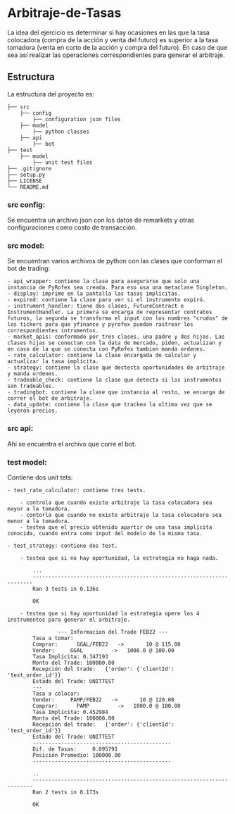 # Arbitraje-de-Tasas

La idea del ejercicio es determinar si hay ocasiones en las que la tasa colocadora (compra de la acción y venta
del futuro) es superior a la tasa tomadora (venta en corto de la acción y compra del
futuro). En caso de que sea así realizar las operaciones correspondientes para generar el arbitraje.

## Estructura

La estructura del proyecto es:


    ├── src
        ├── config
            ├── configuration json files
        ├── model
            ├── python classes
        ├── api
            ├── bot
    ├── test
        ├── model
            ├── unit test files
    ├── .gitignore
    ├── setup.py
    ├── LICENSE
    └── README.md
   
### src config:

Se encuentra un archivo json con los datos de remarkets y otras configuraciones como costo de transacción.

### src model:

Se encuentran varios archivos de python con las clases que conforman el bot de trading:

    - api_wrapper: contiene la clase para asegurarse que solo una instancia de PyRofex sea creada. Para eso usa una metaclase Singleton.
    - display: imprime en la pantalla las tasas implícitas.
    - expired: contiene la clase para ver si el instrumento expiró.
    - instrument_handler: tiene dos clases, FutureContract e InstrumentHandler. La primera se encarga de representar contratos futuros, la segunda se transforma el input con los nombres "crudos" de los tickers para que yfinance y pyrofex puedan rastrear los correspondientes intrumentos.
    - market_apis: conformado por tres clases, una padre y dos hijas. Las clases hijas se conectan con la data de mercado, piden, actualizan y en caso de la que se conecta con PyRofex tambien manda ordenes.
    - rate_calculator: contiene la clase encargada de calcular y actualizar la tasa implícita.
    - strategy: contiene la clase que dectecta oportunidades de arbitraje y manda ordenes.
    - tradeable_check: contiene la clase que detecta si los instrumentos son tradeables.
    - tradingbot: contiene la clase que instancia al resto, se encarga de correr el bot de arbitraje.
    - data_update: contiene la clase que trackea la ultima vez que se leyeron precios.
    
### src api:

Ahí se encuentra el archivo que corre el bot.

### test model:

Contiene dos unit tets:

    - test_rate_calculator: contiene tres tests. 
    
        - controla que cuando existe arbitraje la tasa colocadora sea mayor a la tomadora.
        - contorla que cuando no existe arbitraje la tasa colocadora sea menor a la tomadora.
        - testea que el precio obtenido apartir de una tasa implícita conocida, cuando entra como input del modelo de la misma tasa.
        
    - test_strategy: contiene dos test.
    
        - testea que si no hay oportunidad, la estrategia no haga nada.

            ...
            ----------------------------------------------------------------------
            Ran 3 tests in 0.136s

            OK

        - testea que si hay oportunidad la estrategia opere los 4 instrumentos para generar el arbitraje.
        
                    --- Informacion del Trade FEB22 ---
            Tasa a tomar:
            Comprar:      GGAL/FEB22   ->       10 @ 115.00
            Vender:     GGAL         ->   1000.0 @ 100.00
            Tasa Implícita: 0.347193
            Monto del Trade: 100000.00
            Recepción del trade:   {'order': {'clientId': 'test_order_id'}}
            Estado del Trade: UNITTEST
            ---
            Tasa a colocar:
            Vender:     PAMP/FEB22   ->       10 @ 120.00
            Comprar:      PAMP         ->   1000.0 @ 100.00
            Tasa Implícita: 0.452984
            Monto del Trade: 100000.00
            Recepción del trade:   {'order': {'clientId': 'test_order_id'}}
            Estado del Trade: UNITTEST
            --------------------------------------------
            Dif. de Tasas:     0.095791
            Posición Promedio: 100000.00
            --------------------------------------------

            ..
            ----------------------------------------------------------------------
            Ran 2 tests in 0.173s

            OK



    
